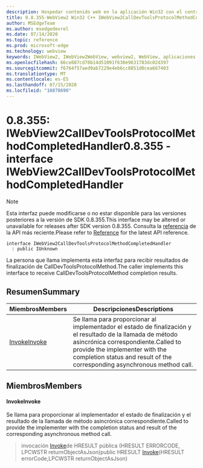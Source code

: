 ```yaml
---
description: Hospedar contenido web en la aplicación Win32 con el control Microsoft Edge WebView2
title: 0.8.355-WebView2 Win32 C++ IWebView2CallDevToolsProtocolMethodCompletedHandler
author: MSEdgeTeam
ms.author: msedgedevrel
ms.date: 07/14/2020
ms.topic: reference
ms.prod: microsoft-edge
ms.technology: webview
keywords: IWebView2, IWebView2WebView, webview2, WebView, aplicaciones Win32, Win32, Edge
ms.openlocfilehash: 66ce887cd70b14d51091f630e9631783dc02d397
ms.sourcegitcommit: f6764f57aed9ab7229e4eb6cc8851d0cea667403
ms.translationtype: MT
ms.contentlocale: es-ES
ms.lasthandoff: 07/15/2020
ms.locfileid: "10878690"
---
```

# <span data-ttu-id="5868d-104">0.8.355: IWebView2CallDevToolsProtocolMethodCompletedHandler</span><span class="sxs-lookup"><span data-stu-id="5868d-104">0.8.355 - interface IWebView2CallDevToolsProtocolMethodCompletedHandler</span></span> 

> [!NOTE]
> <span data-ttu-id="5868d-105">Esta interfaz puede modificarse o no estar disponible para las versiones posteriores a la versión de SDK 0.8.355.</span><span class="sxs-lookup"><span data-stu-id="5868d-105">This interface may be altered or unavailable for releases after SDK version 0.8.355.</span></span> <span data-ttu-id="5868d-106">Consulta la [referencia](../../../webview2-api-reference.md) de la API más reciente.</span><span class="sxs-lookup"><span data-stu-id="5868d-106">Please refer to [Reference](../../../webview2-api-reference.md) for the latest API reference.</span></span>

```
interface IWebView2CallDevToolsProtocolMethodCompletedHandler
  : public IUnknown
```

<span data-ttu-id="5868d-107">La persona que llama implementa esta interfaz para recibir resultados de finalización de CallDevToolsProtocolMethod.</span><span class="sxs-lookup"><span data-stu-id="5868d-107">The caller implements this interface to receive CallDevToolsProtocolMethod completion results.</span></span>

## <span data-ttu-id="5868d-108">Resumen</span><span class="sxs-lookup"><span data-stu-id="5868d-108">Summary</span></span>

 <span data-ttu-id="5868d-109">Miembros</span><span class="sxs-lookup"><span data-stu-id="5868d-109">Members</span></span>                        | <span data-ttu-id="5868d-110">Descripciones</span><span class="sxs-lookup"><span data-stu-id="5868d-110">Descriptions</span></span>
--------------------------------|---------------------------------------------
[<span data-ttu-id="5868d-111">Invoke</span><span class="sxs-lookup"><span data-stu-id="5868d-111">Invoke</span></span>](#invoke) | <span data-ttu-id="5868d-112">Se llama para proporcionar al implementador el estado de finalización y el resultado de la llamada de método asincrónica correspondiente.</span><span class="sxs-lookup"><span data-stu-id="5868d-112">Called to provide the implementer with the completion status and result of the corresponding asynchronous method call.</span></span>

## <span data-ttu-id="5868d-113">Miembros</span><span class="sxs-lookup"><span data-stu-id="5868d-113">Members</span></span>

#### <span data-ttu-id="5868d-114">Invoke</span><span class="sxs-lookup"><span data-stu-id="5868d-114">Invoke</span></span> 

<span data-ttu-id="5868d-115">Se llama para proporcionar al implementador el estado de finalización y el resultado de la llamada de método asincrónica correspondiente.</span><span class="sxs-lookup"><span data-stu-id="5868d-115">Called to provide the implementer with the completion status and result of the corresponding asynchronous method call.</span></span>

> <span data-ttu-id="5868d-116">invocación [Invoke](#invoke)de HRESULT pública (HRESULT ERRORCODE, LPCWSTR returnObjectAsJson)</span><span class="sxs-lookup"><span data-stu-id="5868d-116">public HRESULT [Invoke](#invoke)(HRESULT errorCode,LPCWSTR returnObjectAsJson)</span></span>

